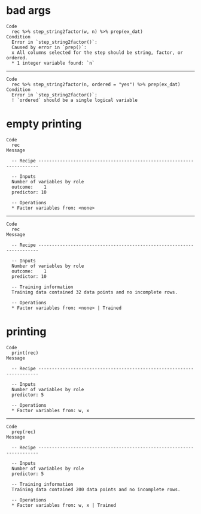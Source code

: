 # bad args

    Code
      rec %>% step_string2factor(w, n) %>% prep(ex_dat)
    Condition
      Error in `step_string2factor()`:
      Caused by error in `prep()`:
      x All columns selected for the step should be string, factor, or ordered.
      * 1 integer variable found: `n`

---

    Code
      rec %>% step_string2factor(n, ordered = "yes") %>% prep(ex_dat)
    Condition
      Error in `step_string2factor()`:
      ! `ordered` should be a single logical variable

# empty printing

    Code
      rec
    Message
      
      -- Recipe ----------------------------------------------------------------------
      
      -- Inputs 
      Number of variables by role
      outcome:    1
      predictor: 10
      
      -- Operations 
      * Factor variables from: <none>

---

    Code
      rec
    Message
      
      -- Recipe ----------------------------------------------------------------------
      
      -- Inputs 
      Number of variables by role
      outcome:    1
      predictor: 10
      
      -- Training information 
      Training data contained 32 data points and no incomplete rows.
      
      -- Operations 
      * Factor variables from: <none> | Trained

# printing

    Code
      print(rec)
    Message
      
      -- Recipe ----------------------------------------------------------------------
      
      -- Inputs 
      Number of variables by role
      predictor: 5
      
      -- Operations 
      * Factor variables from: w, x

---

    Code
      prep(rec)
    Message
      
      -- Recipe ----------------------------------------------------------------------
      
      -- Inputs 
      Number of variables by role
      predictor: 5
      
      -- Training information 
      Training data contained 200 data points and no incomplete rows.
      
      -- Operations 
      * Factor variables from: w, x | Trained

